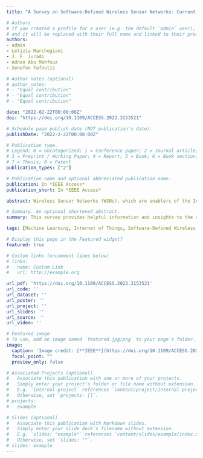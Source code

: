 ```yaml
---
title: "A Survey on Software-Defined Wireless Sensor Networks: Current status, machine learning approaches and major challenges"

# Authors
# If you created a profile for a user (e.g. the default `admin` user), write the username (folder name) here 
# and it will be replaced with their full name and linked to their profile.
authors:
- admin
- Letizia Marchegiani
- J. F. Jurado
- Adnan Abu Mahfouz
- Xenofon Fafoutis

# Author notes (optional)
# author_notes:
# - "Equal contribution"
# - "Equal contribution"
# - "Equal contribution"

date: "2022-02-22T00:00:00Z"
doi: "https://doi.org/10.1109/ACCESS.2022.3153521"

# Schedule page publish date (NOT publication's date).
publishDate: "2022-2-22T00:00:00Z"

# Publication type.
# Legend: 0 = Uncategorized; 1 = Conference paper; 2 = Journal article;
# 3 = Preprint / Working Paper; 4 = Report; 5 = Book; 6 = Book section;
# 7 = Thesis; 8 = Patent
publication_types: ["2"]

# Publication name and optional abbreviated publication name.
publication: In *IEEE Access*
publication_short: In *IEEE Access*

abstract: Wireless Sensor Networks (WSNs), which are enablers of the Internet of Things (IoT) technology, are typically used en-masse in widely physically distributed applications to monitor the dynamic conditions of the environment. They collect raw sensor data that is processed centralised. With the current traditional techniques of state-of-art WSNs programmed for specific tasks, it is hard to react to any dynamic change in the conditions of the environment beyond the scope of the intended task. To solve this problem, a synergy between Software-Defined Networking (SDN) and WSNs has been proposed. This paper aims to present the current status of Software-Defined Wireless Sensor Network (SDWSN) proposals and introduce the readers to the emerging research topic that combines Machine Learning (ML) and SDWSN concepts, also called ML-SDWSNs. ML-SDWSN grants an intelligent, centralised and resource-aware architecture to achieve improved network performance and solve the challenges currently found in the practical implementation of SDWSNs. This survey provides helpful information and insights to the scientific and industrial communities, and professional organisations interested in SDWSNs, mainly the current stateof-art, ML techniques, and open issues.

# Summary. An optional shortened abstract.
summary: This survey provides helpful information and insights to the scientific and industrial communities, and professional organisations interested in SDWSNs, mainly the current stateof-art, ML techniques, and open issues.

tags: [Machine Learning, Internet of Things, Software-Defined Wireless Sensor Networks, Wireless Sensor Networks]

# Display this page in the Featured widget?
featured: true

# Custom links (uncomment lines below)
# links:
# - name: Custom Link
#   url: http://example.org

url_pdf: 'https://doi.org/10.1109/ACCESS.2022.3153521'
url_code: ''
url_dataset: ''
url_poster: ''
url_project: ''
url_slides: ''
url_source: ''
url_video: ''

# Featured image
# To use, add an image named `featured.jpg/png` to your page's folder. 
image:
  caption: 'Image credit: [**IEEE**](https://doi.org/10.1109/ACCESS.2022.3153521)'
  focal_point: ""
  preview_only: false

# Associated Projects (optional).
#   Associate this publication with one or more of your projects.
#   Simply enter your project's folder or file name without extension.
#   E.g. `internal-project` references `content/project/internal-project/index.md`.
#   Otherwise, set `projects: []`.
# projects:
# - example

# Slides (optional).
#   Associate this publication with Markdown slides.
#   Simply enter your slide deck's filename without extension.
#   E.g. `slides: "example"` references `content/slides/example/index.md`.
#   Otherwise, set `slides: ""`.
# slides: example
---
```


<!-- {{% callout note %}}
Click the *Cite* button above to demo the feature to enable visitors to import publication metadata into their reference management software.
{{% /callout %}}

{{% callout note %}}
Create your slides in Markdown - click the *Slides* button to check out the example.
{{% /callout %}}

Supplementary notes can be added here, including [code, math, and images](https://wowchemy.com/docs/writing-markdown-latex/). -->
